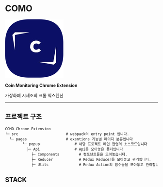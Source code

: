 # **COMO**

![defaultcomologo.png](./src/assets/img/defaultcomologo.png)

**Coin Monitoring Chrome Extension**

가상화폐 시세조회 크롬 익스텐션

---

## 프로젝트 구조

```jsx
COMO-Chrome-Extension
└─ src                      # webpack의 entry point 입니다.
  └─ pages                  # exentions 기능별 페이지 분류입니다
		└─ popup                # 해당 프로젝트 메인 팝업의 소스코드입니다
		  ├─ Api                # Api를 모아놓은 폴더입니다
			├─ Components         # 컴포넌트들을 모아놓습니다.
			├─ Reducer            # Redux Reducer를 모아놓고 관리합니다.
			├─ Utils              # Redux Action의 함수들을 모아놓고 관리합니다.
```

## STACK
